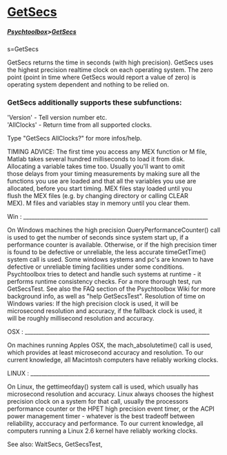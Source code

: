 # [GetSecs](GetSecs)
##### [Psychtoolbox](Psychtoolbox)>[GetSecs](GetSecs)

  

 s=GetSecs  
   
 GetSecs returns the time in seconds (with high precision). GetSecs uses  
 the highest precision realtime clock on each operating system. The zero  
 point (point in time where GetSecs would report a value of zero) is  
 operating system dependent and nothing to be relied on.  
  
###  GetSecs additionally supports these subfunctions:  
  
 'Version' - Tell version number etc.  
 'AllClocks' - Return time from all supported clocks.  
   
 Type "GetSecs AllClocks?" for more infos/help.  
  
 TIMING ADVICE: The first time you access any MEX function or M file,  
 Matlab takes several hundred milliseconds to load it from disk.  
 Allocating a variable takes time too. Usually you'll want to omit  
 those delays from your timing measurements by making sure all the  
 functions you use are loaded and that all the variables you use are  
 allocated, before you start timing. MEX files stay loaded until you  
 flush the MEX files (e.g. by changing directory or calling CLEAR  
 MEX). M files and variables stay in memory until you clear them.  
   
 Win : \_\_\_\_\_\_\_\_\_\_\_\_\_\_\_\_\_\_\_\_\_\_\_\_\_\_\_\_\_\_\_\_\_\_\_\_\_\_\_\_\_\_\_\_\_\_\_\_\_\_\_\_\_\_\_\_\_\_\_\_\_\_\_\_\_\_\_  
  
 On Windows machines the high precision QueryPerformanceCounter() call   
 is used to get the number of seconds since system start up, if a   
 performance counter is available. Otherwise, or if the high precision timer  
 is found to be defective or unreliable, the less accurate timeGetTime()  
 system call is used. Some windows systems and pc's are known to have  
 defective or unreliable timing facilities under some conditions.  
 Psychtoolbox tries to detect and handle such systems at runtime - it  
 performs runtime consistency checks. For a more thorough test, run  
 GetSecsTest. See also the FAQ section of the Psychtoolbox Wiki for more  
 background info, as well as "help GetSecsTest". Resolution of time on  
 Windows varies: If the high precision clock is used, it will be  
 microsecond resolution and accuracy, if the fallback clock is used, it  
 will be roughly millisecond resolution and accuracy.  
   
 OSX : \_\_\_\_\_\_\_\_\_\_\_\_\_\_\_\_\_\_\_\_\_\_\_\_\_\_\_\_\_\_\_\_\_\_\_\_\_\_\_\_\_\_\_\_\_\_\_\_\_\_\_\_\_\_\_\_\_\_\_\_\_\_\_\_\_\_\_  
  
 On machines running Apples OSX, the mach\_absolutetime() call is used,  
 which provides at least microsecond accuracy and resolution. To our  
 current knowledge, all Macintosh computers have reliably working clocks.  
  
 LINUX : \_\_\_\_\_\_\_\_\_\_\_\_\_\_\_\_\_\_\_\_\_\_\_\_\_\_\_\_\_\_\_\_\_\_\_\_\_\_\_\_\_\_\_\_\_\_\_\_\_\_\_\_\_\_\_\_\_\_\_\_\_\_\_\_\_  
  
 On Linux, the gettimeofday() system call is used, which usually has  
 microsecond resolution and accuracy. Linux always chooses the highest  
 precision clock on a system for that call, usually the processors  
 performance counter or the HPET high precision event timer, or the ACPI  
 power management timer - whatever is the best tradeoff between  
 reliability, acccuracy and performance. To our current knowledge, all  
 computers running a Linux 2.6 kernel have reliably working clocks.  
  
  
 See also: WaitSecs, GetSecsTest,   
  


